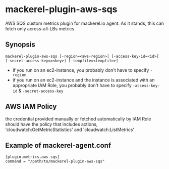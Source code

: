 mackerel-plugin-aws-sqs
=======================

AWS SQS custom metrics plugin for mackerel.io agent.
As it stands, this can fetch only across-all-LBs metrics.

## Synopsis

```shell
mackerel-plugin-aws-sqs [-region=<aws-region>] [-access-key-id=<id>] [-secret-access-key==<key>] [-tempfile=<tempfile>]
```
* if you run on an ec2-instance, you probably don't have to specify `-region`
* if you run on an ec2-instance and the instance is associated with an appropriate IAM Role, you probably don't have to specify `-access-key-id` & `-secret-access-key`

## AWS IAM Policy
the credential provided manually or fetched automatically by IAM Role should have the policy that includes actions, 'cloudwatch:GetMetricStatistics' and 'cloudwatch:ListMetrics'

## Example of mackerel-agent.conf

```
[plugin.metrics.aws-sqs]
command = "/path/to/mackerel-plugin-aws-sqs"
```

